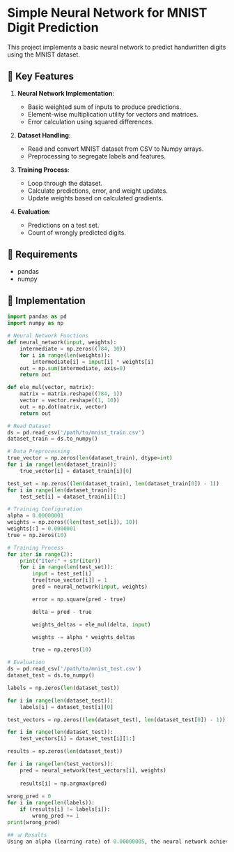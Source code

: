 # Simple Neural Network for MNIST Digit Prediction

This project implements a basic neural network to predict handwritten digits using the MNIST dataset.

## 🚀 Key Features

1. **Neural Network Implementation**:
    - Basic weighted sum of inputs to produce predictions.
    - Element-wise multiplication utility for vectors and matrices.
    - Error calculation using squared differences.

2. **Dataset Handling**:
    - Read and convert MNIST dataset from CSV to Numpy arrays.
    - Preprocessing to segregate labels and features.

3. **Training Process**:
    - Loop through the dataset.
    - Calculate predictions, error, and weight updates.
    - Update weights based on calculated gradients.

4. **Evaluation**:
    - Predictions on a test set.
    - Count of wrongly predicted digits.

## 📌 Requirements

- pandas
- numpy

## 🔧 Implementation

```python
import pandas as pd
import numpy as np

# Neural Network Functions
def neural_network(input, weights):
    intermediate = np.zeros((784, 10))
    for i in range(len(weights)):
        intermediate[i] = input[i] * weights[i]
    out = np.sum(intermediate, axis=0)
    return out

def ele_mul(vector, matrix):
    matrix = matrix.reshape((784, 1))
    vector = vector.reshape((1, 10))
    out = np.dot(matrix, vector)
    return out

# Read Dataset
ds = pd.read_csv('/path/to/mnist_train.csv')
dataset_train = ds.to_numpy()

# Data Preprocessing
true_vector = np.zeros(len(dataset_train), dtype=int)
for i in range(len(dataset_train)):
    true_vector[i] = dataset_train[i][0]

test_set = np.zeros((len(dataset_train), len(dataset_train[0]) - 1))
for i in range(len(dataset_train)):
    test_set[i] = dataset_train[i][1:]

# Training Configuration
alpha = 0.00000001
weights = np.zeros((len(test_set[i]), 10))
weights[:] = 0.0000001
true = np.zeros(10)

# Training Process
for iter in range(2):
    print("Iter:" + str(iter))
    for i in range(len(test_set)):
        input = test_set[i]
        true[true_vector[i]] = 1
        pred = neural_network(input, weights)

        error = np.square(pred - true)

        delta = pred - true

        weights_deltas = ele_mul(delta, input)

        weights -= alpha * weights_deltas

        true = np.zeros(10)

# Evaluation
ds = pd.read_csv('/path/to/mnist_test.csv')
dataset_test = ds.to_numpy()

labels = np.zeros(len(dataset_test))

for i in range(len(dataset_test)):
    labels[i] = dataset_test[i][0]

test_vectors = np.zeros((len(dataset_test), len(dataset_test[0]) - 1))

for i in range(len(dataset_test)):
    test_vectors[i] = dataset_test[i][1:]

results = np.zeros(len(dataset_test))

for i in range(len(test_vectors)):
    pred = neural_network(test_vectors[i], weights)
    
    results[i] = np.argmax(pred)
    
wrong_pred = 0
for i in range(len(labels)):
    if (results[i] != labels[i]):
        wrong_pred += 1
print(wrong_pred)

## 📊 Results
Using an alpha (learning rate) of 0.00000005, the neural network achieved 2172 wrong predictions on the test set. 